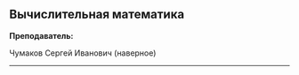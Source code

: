 ## Вычислительная математика

**Преподаватель:**

Чумаков Сергей Иванович (наверное)

*************************************


